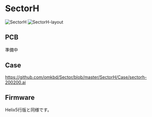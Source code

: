 # SectorH
![SectorH](https://github.com/omkbd/Sector/blob/master/Picture/SectorH.jpg)
![SectorH-layout](https://github.com/omkbd/Sector/blob/master/Picture/SectorH-layout.png)


## PCB
準備中

## Case
https://github.com/omkbd/Sector/blob/master/SectorH/Case/sectorh-200200.ai

## Firmware
Helix5行版と同様です。
